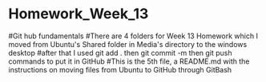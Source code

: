# Homework_Week_13
#Git hub fundamentals
#There are 4 folders for Week 13 Homework which I moved from Ubuntu's Shared folder in Media's directory to the windows desktop
#after that I used git add . then git commit -m then git push commands to put it in GitHub
#This is the 5th file, a README.md with the instructions on moving files from Ubuntu to GitHub through GitBash
